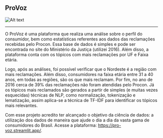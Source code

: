 ## ProVoz

![Alt text](https://www.procon.sp.gov.br/wp-content/uploads/2024/04/fisc_nao_se_cale.jpeg)

<hr>

O ProVoz é uma plataforma que realiza uma análise sobre o perfil do consumidor, bem como estatísticas referentes aos dados das reclamações recebidas pelo Procon. Essa base de dados é simples e pode ser encontrada no site do Ministério da Justiça (utilizei 2016). Além disso, a plataforma conta com os tópicos com mais reclamações por UF e Faixa etária. 

Logo, após as análises, foi possível verificar que o Nordeste é a região com mais reclamações. Além disso, consumidores na faixa etária entre 31 a 40 anos, em todas as regiões, são os que mais reclamam. Por fim, no ano de 2016 cerca de 39% das reclamações não foram atendidas pelo Procon. Já os tópicos mais reclamados são gerados a partir de simples (e muitas vezes esquecidas) técnicas de NLP, como normalização, tokenização e lematização, assim aplica-se a técnica de TF-IDF para identificar os tópicos mais relevantes.

Com esse projeto acredito ter alcançado o objetivo da ciência de dados: a utilização dos dados de maneira que ajude o dia a dia da vasta gama de consumidores do Brasil. Acesse a plataforma: <https://pro-voz.streamlit.app/>.